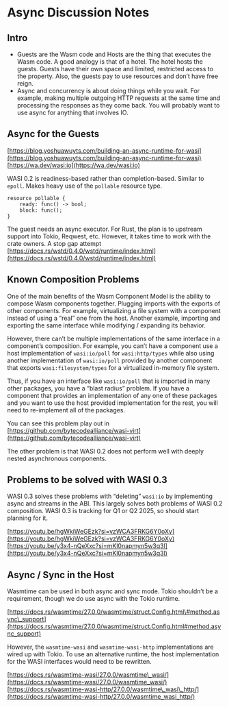 # Async Discussion Notes

## Intro

- Guests are the Wasm code and Hosts are the thing that executes the Wasm code. A good analogy is that of a hotel. The hotel hosts the guests. Guests have their own space and limited, restricted access to the property. Also, the guests pay to use resources and don’t have free reign.
- Async and concurrency is about doing things while you wait. For example, making multiple outgoing HTTP requests at the same time and processing the responses as they come back. You will probably want to use async for anything that involves IO.

## Async for the Guests

[https://blog.yoshuawuyts.com/building-an-async-runtime-for-wasi](https://blog.yoshuawuyts.com/building-an-async-runtime-for-wasi)
[https://wa.dev/wasi:io](https://wa.dev/wasi:io)

WASI 0.2 is readiness-based rather than completion-based. Similar to `epoll`. Makes heavy use of the `pollable` resource type.

```wit
resource pollable {
    ready: func() -> bool;
    block: func();
}
```

The guest needs an async executor. For Rust, the plan is to upstream support into Tokio, Reqwest, etc. However, it takes time to work with the crate owners. A stop gap attempt [https://docs.rs/wstd/0.4.0/wstd/runtime/index.html](https://docs.rs/wstd/0.4.0/wstd/runtime/index.html)

## Known Composition Problems

One of the main benefits of the Wasm Component Model is the ability to compose Wasm components together. Plugging imports with the exports of other components. For example, virtualizing a file system with a component instead of using a “real” one from the host. Another example, importing and exporting the same interface while modifying / expanding its behavior.

However, there can’t be multiple implementations of the same interface in a component’s composition. For example, you can’t have a component use a host implementation of `wasi:io/poll` for `wasi:http/types` while also using another implementation of `wasi:io/poll` provided by another component that exports `wasi:filesystem/types` for a virtualized in-memory file system.

Thus, if you have an interface like `wasi:io/poll` that is imported in many other packages, you have a “blast radius” problem. If you have a component that provides an implementation of any one of these packages and you want to use the host provided implementation for the rest, you will need to re-implement all of the packages.

You can see this problem play out in [https://github.com/bytecodealliance/wasi-virt](https://github.com/bytecodealliance/wasi-virt)

The other problem is that WASI 0.2 does not perform well with deeply nested asynchronous components.

## Problems to be solved with WASI 0.3

WASI 0.3 solves these problems with “deleting” `wasi:io` by implementing async and streams in the ABI. This largely solves both problems of WASI 0.2 composition. WASI 0.3 is tracking for Q1 or Q2 2025, so should start planning for it.

[https://youtu.be/hgWkiWeGEzk?si=vzWCA3FRKG6Y0oXy](https://youtu.be/hgWkiWeGEzk?si=vzWCA3FRKG6Y0oXy)
[https://youtu.be/y3x4-nQeXxc?si=mKl0napmyn5w3q3l](https://youtu.be/y3x4-nQeXxc?si=mKl0napmyn5w3q3l)

## Async / Sync in the Host

Wasmtime can be used in both async and sync mode. Tokio shouldn’t be a requirement, though we do use async with the Tokio runtime.

[https://docs.rs/wasmtime/27.0.0/wasmtime/struct.Config.html\#method.async\_support](https://docs.rs/wasmtime/27.0.0/wasmtime/struct.Config.html#method.async_support)

However, the `wasmtime-wasi` and `wasmtime-wasi-http` implementations are wired up with Tokio. To use an alternative runtime, the host implementation for the WASI interfaces would need to be rewritten.

[https://docs.rs/wasmtime-wasi/27.0.0/wasmtime\_wasi/](https://docs.rs/wasmtime-wasi/27.0.0/wasmtime_wasi/)
[https://docs.rs/wasmtime-wasi-http/27.0.0/wasmtime\_wasi\_http/](https://docs.rs/wasmtime-wasi-http/27.0.0/wasmtime_wasi_http/)
